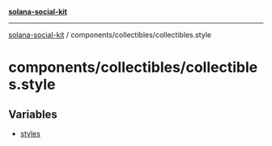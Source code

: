 [**solana-social-kit**](../../../README.md)

***

[solana-social-kit](../../../README.md) / components/collectibles/collectibles.style

# components/collectibles/collectibles.style

## Variables

- [styles](variables/styles.md)
